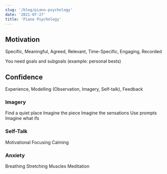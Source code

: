 ```yaml
---
slug: '/blog/piano-psychology'
date: '2021-07-27'
title: 'Piano Psychology'
---
```


## Motivation

Specific, Meaningful, Agreed, Relevant, Time-Specific, Engaging, Recorded

You need goals and subgoals (example: personal bests)

## Confidence

Experience, Modelling (Observation, Imagery, Self-talk), Feedback

### Imagery

Find a quiet place
Imagine the piece
Imagine the sensations
Use prompts
Imagine what ifs

### Self-Talk

Motivational
Focusing
Calming

### Anxiety

Breathing
Stretching
Muscles
Meditation
